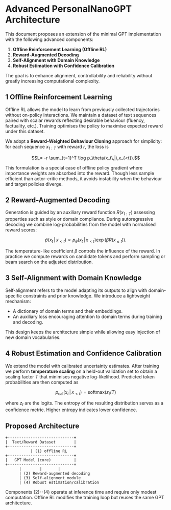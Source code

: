 # Advanced PersonalNanoGPT Architecture

This document proposes an extension of the minimal GPT implementation with the following advanced components:

1. **Offline Reinforcement Learning (Offline RL)**
2. **Reward-Augmented Decoding**
3. **Self-Alignment with Domain Knowledge**
4. **Robust Estimation with Confidence Calibration**

The goal is to enhance alignment, controllability and reliability without greatly increasing computational complexity.

## 1 Offline Reinforcement Learning

Offline RL allows the model to learn from previously collected trajectories without on-policy interactions. We maintain a dataset of text sequences paired with scalar rewards reflecting desirable behaviour (fluency, factuality, etc.). Training optimises the policy to maximise expected reward under this dataset.

We adopt a **Reward-Weighted Behaviour Cloning** approach for simplicity: for each sequence $x_{1:T}$ with reward $r$, the loss is

$$L= -r \sum_{t=1}^T \log p_\theta(x_t\,|\,x_{<t}).$$

This formulation is a special case of offline policy gradient where importance weights are absorbed into the reward. Though less sample efficient than actor–critic methods, it avoids instability when the behaviour and target policies diverge.

## 2 Reward-Augmented Decoding

Generation is guided by an auxiliary reward function $R(x_{1:T})$ assessing properties such as style or domain compliance. During autoregressive decoding we combine log-probabilities from the model with normalised reward scores:

$$\tilde{p}(x_t\,|\,x_{<t}) \propto p_\theta(x_t\,|\,x_{<t}) \exp(\beta R(x_{\leq t})).$$

The temperature-like coefficient $\beta$ controls the influence of the reward. In practice we compute rewards on candidate tokens and perform sampling or beam search on the adjusted distribution.

## 3 Self-Alignment with Domain Knowledge

Self-alignment refers to the model adapting its outputs to align with domain-specific constraints and prior knowledge. We introduce a lightweight mechanism:

- A dictionary of domain terms and their embeddings.
- An auxiliary loss encouraging attention to domain terms during training and decoding.

This design keeps the architecture simple while allowing easy injection of new domain vocabularies.

## 4 Robust Estimation and Confidence Calibration

We extend the model with calibrated uncertainty estimates. After training we perform **temperature scaling** on a held-out validation set to obtain a scaling factor $T$ that minimises negative log-likelihood. Predicted token probabilities are then computed as

$$p_{\text{cal}}(x_t\,|\,x_{<t}) = \mathrm{softmax}(z_t/T)$$

where $z_t$ are the logits. The entropy of the resulting distribution serves as a confidence metric. Higher entropy indicates lower confidence.

## Proposed Architecture

```
+-----------------------------+
|  Text/Reward Dataset        |
+-----------------------------+
           | (1) offline RL
+-----------------------------+
|   GPT Model (core)          |
+-----------------------------+
      |        |       |
      | (2) Reward-augmented decoding
      | (3) Self-alignment module
      | (4) Robust estimation/calibration
```

Components (2)--(4) operate at inference time and require only modest computation. Offline RL modifies the training loop but reuses the same GPT architecture.


